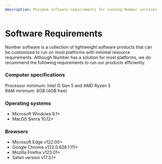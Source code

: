 ```yaml
---
description: Minimum software requirements for running Number services
---
```


# Software Requirements

Number software is a collection of lightweight software products that can be customized to run on most platforms with minimal resource requirements. Although Number has a solution for most platforms, we do recommend the following requirements to run our products efficiently.



### Computer specifications <a href="#recommend-computer-specifications" id="recommend-computer-specifications"></a>

Processor minimum: Intel i5 Gen 5 and AMD Ryzen 5\
RAM minimum: 8GB (4GB free)



### Operating systems <a href="#operating-systems" id="operating-systems"></a>

* Microsoft Windows 8.1+
* MacOS Sierra 10.12+



### Browsers <a href="#browsers" id="browsers"></a>

* Microsoft Edge v122.00+
* Google Chrome v122.0.626.1.111+
* Mozilla Firefox v123.01+
* Safari version v17.3.1+
